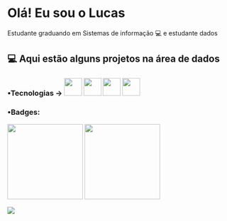 # Olá! Eu sou o Lucas 
Estudante graduando em Sistemas de informação 💻 e estudante dados

## 💻 Aqui  estão alguns projetos na área de dados
  
### •Tecnologias → <img src="https://cdn.jsdelivr.net/gh/devicons/devicon/icons/python/python-original.svg" width=40px /> <img src="https://cdn.jsdelivr.net/gh/devicons/devicon/icons/mysql/mysql-original-wordmark.svg" width=40px /> <img src="https://cdn.jsdelivr.net/gh/devicons/devicon/icons/pandas/pandas-original-wordmark.svg" width=40px /> <img src="https://cdn.jsdelivr.net/gh/devicons/devicon/icons/jupyter/jupyter-original-wordmark.svg" width=40px />

  
  
 ### •Badges:<div>
<img src="https://user-images.githubusercontent.com/83434422/168397230-7db90d1d-5998-487c-9fdb-4ae2f5d5706a.png" width="170px" /> <img src="https://user-images.githubusercontent.com/83434422/172680710-97ef966e-bb7a-46ec-86a3-e5c2368586a8.png" width="170px" />
</div>

  <a href="https://www.linkedin.com/in/lucas-souza-296126218/" target="_blank"><img src="https://img.shields.io/badge/-LinkedIn-%230077B5?style=for-the-badge&logo=linkedin&logoColor=white" target="_blank"></a> 
  

